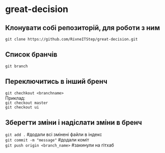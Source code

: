 # great-decision

## Клонувати собі репозиторій, для роботи з ним
`git clone https://github.com/RivneITStep/great-decision.git`

## Список бранчів
`git branch`

## Переключитись в інший бренч
`git chechkout <branchname>`  
Приклад:  
`git checkout master`  
`git checkout ui`  

## Зберегти зміни і надіслати зміни в бренч
`git add .` #додали всі змінені файли в індекс  
`git commit -m "message"` #додали коміт  
`git push origin <branch_name>` #закинули на гітхаб  
